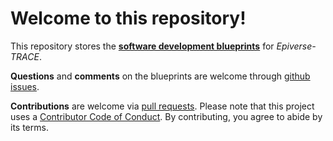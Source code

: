 # Welcome to this repository!

This repository stores the [__software development blueprints__](https://github.com/epiverse-trace/blueprints/blob/main/blueprints.md) for _Epiverse-TRACE_.

__Questions__ and __comments__ on the blueprints are welcome through [github issues](https://github.com/epiverse-trace/blueprints/issues).


__Contributions__ are welcome via [pull requests](https://github.com/epiverse-trace/blueprints/pulls). Please note that this project uses a [Contributor Code of Conduct](https://github.com/epiverse-trace/linelist/blob/main/CODE_OF_CONDUCT.md
). By contributing, you agree to abide by its terms.





